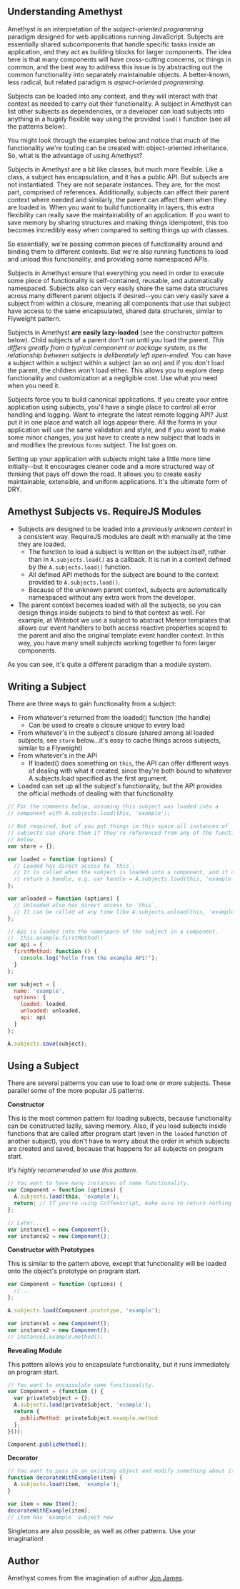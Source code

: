 Understanding Amethyst
----------------------

Amethyst is an interpretation of the _subject-oriented programming_ paradigm designed for web applications running JavaScript. Subjects are essentially shared subcomponents that handle specific tasks inside an application, and they act as building blocks for larger components. The idea here is that many components will have cross-cutting concerns, or things in common, and the best way to address this issue is by abstracting out the common functionality into separately maintainable objects. A better-known, less radical, but related paradigm is _aspect-oriented programming_. 

Subjects can be loaded into any context, and they will interact with that context as needed to carry out their functionality. A subject in Amethyst can list other subjects as dependencies, or a developer can load subjects into anything in a hugely flexible way using the provided `load()` function (see all the patterns below).

You might look through the examples below and notice that much of the functionality we're touting can be created with object-oriented inheritance. So, what is the advantage of using Amethyst?

Subjects in Amethyst are a bit like classes, but much more flexible. Like a class, a subject has encapsulation, and it has a public API. But subjects are not instantiated. They are not separate instances. They are, for the most part, comprised of references. Additionally, subjects can affect their parent context where needed and similarly, the parent can affect them when they are loaded in. When you want to build functionality in layers, this extra flexibility can really save the maintainability of an application. If you want to save memory by sharing structures and making things idempotent, this too becomes incredibly easy when compared to setting things up with classes.

So essentially, we're passing common pieces of functionality around and binding them to different contexts. But we're also running functions to load and unload this functionality, and providing some namespaced APIs.

Subjects in Amethyst ensure that everything you need in order to execute some piece of functionality is self-contained, reusable, and automatically namespaced. Subjects also can very easily share the same data structures across many different parent objects if desired--you can very easily save a subject from within a closure, meaning all components that use that subject have access to the same encapsulated, shared data structures, similar to Flyweight pattern.

Subjects in Amethyst __are easily lazy-loaded__ (see the constructor pattern below). Child subjects of a parent don't run until you load the parent. _This differs greatly from a typical component or package system, as the relationship between subjects is deliberately left open-ended._ You can have a subject within a subject within a subject (an so on) and if you don't load the parent, the children won't load either. This allows you to explore deep functionality and customization at a negligible cost. Use what you need when you need it.

Subjects force you to build canonical applications. If you create your entire application using subjects, you'll have a single place to control all error handling and logging. Want to integrate the latest remote logging API? Just put it in one place and watch all logs appear there. All the forms in your application will use the same validation and style, and if you want to make some minor changes, you just have to create a new subject that loads in and modifies the previous `forms` subject. The list goes on.

Setting up your application with subjects might take a little more time initially--but it encourages cleaner code and a more structured way of thinking that pays off down the road. It allows you to create easily maintainable, extensible, and uniform applications. It's the ultimate form of DRY.

Amethyst Subjects vs. RequireJS Modules
---------------------------------------
- Subjects are designed to be loaded into a _previously unknown context_ in a consistent way. RequireJS modules are dealt with manually at the time they are loaded.
  - The function to load a subject is written on the subject itself, rather than in `A.subjects.load()` as a callback. It is run in a context defined by the `A.subjects.load()` function.
  - All defined API methods for the subject are bound to the context provided to `A.subjects.load()`.
  - Because of the unknown parent context, subjects are automatically namespaced without any extra work from the developer. 
- The parent context becomes loaded with all the subjects, so you can design things inside subjects to bind to that context as well. For example, at Writebot we use a subject to abstract Meteor templates that allows our event handlers to both access reactive properties scoped to the parent and also the original template event handler context. In this way, you have many small subjects working together to form larger components.

As you can see, it's quite a different paradigm than a module system.

Writing a Subject
-----------------

There are three ways to gain functionality from a subject:
- From whatever's returned from the loaded() function (the handle)
  - Can be used to create a closure unique to every load
- From whatever's in the subject's closure (shared among all loaded subjects, see `store` below...it's easy to cache things across subjects, similar to a Flyweight)
- From whatever's in the API
  - If loaded() does something on `this`, the API can offer different ways of dealing with what it created, since they're both bound to whatever A.subjects.load specified as the first argument.
- Loaded can set up all the subject's functionality, but the API provides the official methods of dealing with that functionality

```javascript
// For the comments below, assuming this subject was loaded into a
// component with A.subjects.load(this, 'example');

// Not required, but if you put things in this space all instances of
// subjects can share them if they're referenced from any of the functions
// below.
var store = {};

var loaded = function (options) {
  // Loaded has direct access to `this`.
  // It is called when the subject is loaded into a component, and it can
  // return a handle, e.g. var handle = A.subjects.load(this, 'example');
};

var unloaded = function (options) {
  // Unloaded also has direct access to `this`.
  // It can be called at any time like A.subjects.unload(this, 'example');
};

// Api is loaded into the namespace of the subject in a component.
// `this.example.firstMethod()`
var api = {
  firstMethod: function () {
    console.log("hello from the example API!");
  }
};

var subject = {
  name: 'example',
  options: {
    loaded: loaded,
    unloaded: unloaded,
    api: api
  }
};

A.subjects.save(subject);
```

Using a Subject
---------------

There are several patterns you can use to load one or more subjects. These parallel some of the more popular JS patterns.

__Constructor__

This is the most common pattern for loading subjects, because functionality can be constructed lazily, saving memory. Also, if you load subjects inside functions that are called after program start (even in the `loaded` function of another subject), you don't have to worry about the order in which subjects are created and saved, because that happens for all subjects on program start.

_It's highly recommended to use this pattern._

```javascript
// You want to have many instances of some functionality.
var Component = function (options) {
  A.subjects.load(this, 'example');
  return; // If you're using CoffeeScript, make sure to return nothing or `undefined`
};

// Later...
var instance1 = new Component();
var instance2 = new Component();
```

__Constructor with Prototypes__

This is similar to the pattern above, except that functionality will be loaded onto the object's prototype on program start.

```javascript
var Component = function (options) {
  //...
};

A.subjects.load(Component.prototype, 'example');

var instance1 = new Component();
var instance2 = new Component();
// instance1.example.method();
```

__Revealing Module__

This pattern allows you to encapsulate functionality, but it runs immediately on program start.

```javascript
// You want to encapsulate some functionality.
var Component = (function () {
  var privateSubject = {};
  A.subjects.load(privateSubject, 'example');
  return {
    publicMethod: privateSubject.example.method
  };
}());

Component.publicMethod();
```

__Decorator__

```javascript
// You want to pass in an existing object and modify something about it
function decorateWithExample(item) {
  A.subjects.load(item, 'example');
}

var item = new Item();
decorateWithExample(item);
// item has `example` subject now
```

Singletons are also possible, as well as other patterns. Use your imagination!

Author
------

Amethyst comes from the imagination of author [Jon James](http://github.com/jonjamz).
